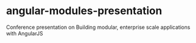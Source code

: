 # angular-modules-presentation
Conference presentation on Building modular, enterprise scale applications with AngularJS
